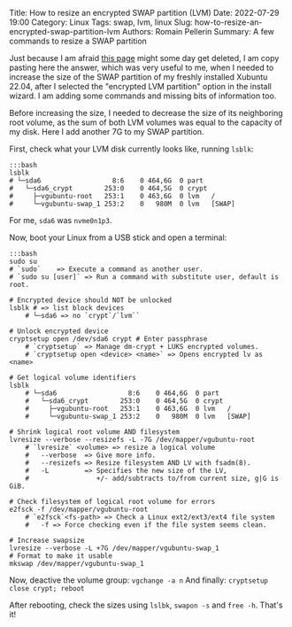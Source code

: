 Title: How to resize an encrypted SWAP partition (LVM)
Date: 2022-07-29 19:00
Category: Linux
Tags: swap, lvm, linux
Slug: how-to-resize-an-encrypted-swap-partition-lvm
Authors: Romain Pellerin
Summary: A few commands to resize a SWAP partition

Just because I am afraid [this page](https://askubuntu.com/a/1412311) might some day get deleted, I am copy pasting here the answer, which was very useful to me, when I needed to increase the size of the SWAP partition of my freshly installed Xubuntu 22.04, after I selected the "encrypted LVM partition" option in the install wizard. I am adding some commands and missing bits of information too.

Before increasing the size, I needed to decrease the size of its neighboring root volume, as the sum of both LVM volumes was equal to the capacity of my disk. Here I add another 7G to my SWAP partition.

First, check what your LVM disk currently looks like, running `lsblk`:

    :::bash
    lsblk
    # └─sda6                  8:6    0 464,6G  0 part
    #   └─sda6_crypt        253:0    0 464,5G  0 crypt
    #     ├─vgubuntu-root   253:1    0 463,6G  0 lvm   /
    #     └─vgubuntu-swap_1 253:2    0   980M  0 lvm   [SWAP]

For me, `sda6` was `nvme0n1p3`.

Now, boot your Linux from a USB stick and open a terminal:

    :::bash
    sudo su
    # `sudo`    => Execute a command as another user.
    # `sudo su [user]` => Run a command with substitute user, default is root.

    # Encrypted device should NOT be unlocked
    lsblk # => list block devices
        # └─sda6 => no `crypt`/`lvm``

    # Unlock encrypted device
    cryptsetup open /dev/sda6 crypt # Enter passphrase
        # `cryptsetup` => Manage dm-crypt + LUKS encrypted volumes.
        # `cryptsetup open <device> <name>` => Opens encrypted lv as <name>

    # Get logical volume identifiers
    lsblk
        # └─sda6                  8:6    0 464,6G  0 part
        #   └─sda6_crypt        253:0    0 464,5G  0 crypt
        #     ├─vgubuntu-root   253:1    0 463,6G  0 lvm   /
        #     └─vgubuntu-swap_1 253:2    0   980M  0 lvm   [SWAP]

    # Shrink logical root volume AND filesystem
    lvresize --verbose --resizefs -L -7G /dev/mapper/vgubuntu-root
        # `lvresize` <volume> => resize a logical volume
        #   --verbose  => Give more info.
        #   --resizefs => Resize filesystem AND LV with fsadm(8).
        #   -L         => Specifies the new size of the LV,
        #                 +/- add/subtracts to/from current size, g|G is GiB.

    # Check filesystem of logical root volume for errors
    e2fsck -f /dev/mapper/vgubuntu-root
        # `e2fsck`<fs-path> => Check a Linux ext2/ext3/ext4 file system
        #   -f => Force checking even if the file system seems clean.

    # Increase swapsize
    lvresize --verbose -L +7G /dev/mapper/vgubuntu-swap_1
    # Format to make it usable
    mkswap /dev/mapper/vgubuntu-swap_1

Now, deactive the volume group: `vgchange -a n`
And finally: `cryptsetup close crypt; reboot`

After rebooting, check the sizes using `lslbk`, `swapon -s` and `free -h`. That's it!
